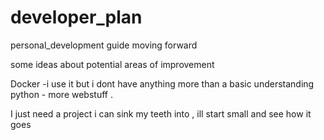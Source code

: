 # developer_plan
personal_development guide moving forward


some ideas about potential  areas of improvement 

Docker -i use it but i dont have anything more than a basic understanding 
python - more webstuff . 


I just need a project i can sink my teeth into , ill start small and see how it goes

